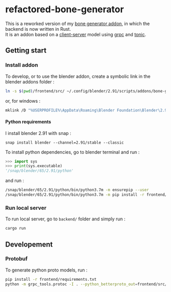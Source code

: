 # refactored-bone-generator

This is a reworked version of my [bone generator addon](https://github.com/florianvazelle/bone-generator), in which the backend is now written in Rust.  
It is an addon based on a [client-server](https://grpc.io) model using [grpc](https://grpc.io) and [tonic](https://github.com/hyperium/tonic).

## Getting start 

### Install addon

To develop, or to use the blender addon, create a symbolic link in the blender addons folder :
```bash
ln -s $(pwd)/frontend/src/ ~/.config/blender/2.91/scripts/addons/bone-generator
```
or, for windows :
```bash
mklink /D "%USERPROFILE%\AppData\Roaming\Blender Foundation\Blender\2.91\scripts\addons\bone-generator" "frontend\src"
```

#### Python requirements

I install blender 2.91 with snap :
```
snap install blender --channel=2.91/stable --classic
```

To install python dependencies, go to blender terminal and run :
```python
>>> import sys
>>> print(sys.executable)
'/snap/blender/65/2.91/python'
```
and run :
```bash
/snap/blender/65/2.91/python/bin/python3.7m -m ensurepip --user
/snap/blender/65/2.91/python/bin/python3.7m -m pip install -r frontend/requirements.txt
```

### Run local server

To run local server, go to `backend/` folder and simply run :

```bash
cargo run
```

## Developement

### Protobuf 

To generate python proto models, run :
```bash
pip install -r frontend/requirements.txt
python -m grpc_tools.protoc -I . --python_betterproto_out=frontend/src/proto proto/service.proto
```

